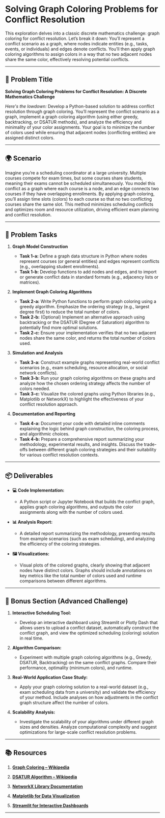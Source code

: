 # Solving Graph Coloring Problems for Conflict Resolution

This exploration delves into a classic discrete mathematics challenge: graph coloring for conflict resolution. Let’s break it down: You’ll represent a conflict scenario as a graph, where nodes indicate entities (e.g., tasks, events, or individuals) and edges denote conflicts. You’ll then apply graph coloring algorithms to assign colors in a way that no two adjacent nodes share the same color, effectively resolving potential conflicts.

---

## 📝 Problem Title

**Solving Graph Coloring Problems for Conflict Resolution: A Discrete Mathematics Challenge**

*Here's the lowdown:*
Develop a Python-based solution to address conflict resolution through graph coloring. You’ll represent the conflict scenario as a graph, implement a graph coloring algorithm (using either greedy, backtracking, or DSATUR methods), and analyze the efficiency and minimality of your color assignments. Your goal is to minimize the number of colors used while ensuring that adjacent nodes (conflicting entities) are assigned distinct colors.

---

## 🌍 Scenario

Imagine you’re a scheduling coordinator at a large university. Multiple courses compete for exam times, but some courses share students, meaning their exams cannot be scheduled simultaneously. You model this conflict as a graph where each course is a node, and an edge connects two courses if they have overlapping enrollments. By applying graph coloring, you’ll assign time slots (colors) to each course so that no two conflicting courses share the same slot. This method minimizes scheduling conflicts and optimizes room and resource utilization, driving efficient exam planning and conflict resolution.

---

## 🔧 Problem Tasks

1. **Graph Model Construction**
   - **Task 1-a:** Define a graph data structure in Python where nodes represent courses (or general entities) and edges represent conflicts (e.g., overlapping student enrollments).  
   - **Task 1-b:** Develop functions to add nodes and edges, and to import or generate conflict data in standard formats (e.g., adjacency lists or matrices).

2. **Implement Graph Coloring Algorithms**
   - **Task 2-a:** Write Python functions to perform graph coloring using a greedy algorithm. Emphasize the ordering strategy (e.g., largest degree first) to reduce the total number of colors.  
   - **Task 2-b:** (Optional) Implement an alternative approach using backtracking or the DSATUR (Degree of Saturation) algorithm to potentially find more optimal solutions.  
   - **Task 2-c:** Ensure your implementation verifies that no two adjacent nodes share the same color, and returns the total number of colors used.

3. **Simulation and Analysis**
   - **Task 3-a:** Construct example graphs representing real-world conflict scenarios (e.g., exam scheduling, resource allocation, or social network conflicts).  
   - **Task 3-b:** Run your graph coloring algorithms on these graphs and analyze how the chosen ordering strategy affects the number of colors needed.  
   - **Task 3-c:** Visualize the colored graphs using Python libraries (e.g., Matplotlib or NetworkX) to highlight the effectiveness of your conflict resolution approach.

4. **Documentation and Reporting**
   - **Task 4-a:** Document your code with detailed inline comments explaining the logic behind graph construction, the coloring process, and algorithmic choices.  
   - **Task 4-b:** Prepare a comprehensive report summarizing your methodology, experimental results, and insights. Discuss the trade-offs between different graph coloring strategies and their suitability for various conflict resolution contexts.

---

## 📦 Deliverables

- **💻 Code Implementation:**
  - A Python script or Jupyter Notebook that builds the conflict graph, applies graph coloring algorithms, and outputs the color assignments along with the number of colors used.

- **📊 Analysis Report:**
  - A detailed report summarizing the methodology, presenting results from example scenarios (such as exam scheduling), and analyzing the efficiency of the coloring strategies.

- **🖼️ Visualizations:**
  - Visual plots of the colored graphs, clearly showing that adjacent nodes have distinct colors. Graphs should include annotations on key metrics like the total number of colors used and runtime comparisons between different algorithms.

---

## 🎁 Bonus Section (Advanced Challenge)

1. **Interactive Scheduling Tool:**
   - Develop an interactive dashboard using Streamlit or Plotly Dash that allows users to upload a conflict dataset, automatically construct the conflict graph, and view the optimized scheduling (coloring) solution in real time.

2. **Algorithm Comparison:**
   - Experiment with multiple graph coloring algorithms (e.g., Greedy, DSATUR, Backtracking) on the same conflict graphs. Compare their performance, optimality (minimum colors), and runtime.

3. **Real-World Application Case Study:**
   - Apply your graph coloring solution to a real-world dataset (e.g., exam scheduling data from a university) and validate the efficiency of your method. Include analyses on how adjustments in the conflict graph structure affect the number of colors.

4. **Scalability Analysis:**
   - Investigate the scalability of your algorithms under different graph sizes and densities. Analyze computational complexity and suggest optimizations for large-scale conflict resolution problems.

---

## 📚 Resources

1. **[Graph Coloring – Wikipedia](https://en.wikipedia.org/wiki/Graph_coloring)**

2. **[DSATUR Algorithm – Wikipedia](https://en.wikipedia.org/wiki/DSATUR)**

3. **[NetworkX Library Documentation](https://networkx.github.io/documentation/stable/)**

4. **[Matplotlib for Data Visualization](https://matplotlib.org/)**

5. **[Streamlit for Interactive Dashboards](https://streamlit.io/)**

---
